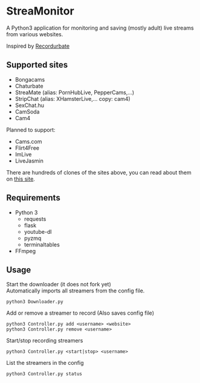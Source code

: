 # StreaMonitor
A Python3 application for monitoring and saving (mostly adult) live streams from various websites.

Inspired by [Recordurbate](https://github.com/oliverjrose99/Recordurbate)

## Supported sites
* Bongacams
* Chaturbate
* StreaMate (alias: PornHubLive, PepperCams,...)
* StripChat (alias: XHamsterLive,... copy: cam4)
* SexChat.hu
* CamSoda
* Cam4

Planned to support:
* Cams.com
* Flirt4Free
* ImLive
* LiveJasmin

There are hundreds of clones of the sites above, you can read about them on [this site](https://adultwebcam.site/clone-sites-by-platform/).

## Requirements
* Python 3
  * requests
  * flask
  * youtube-dl
  * pyzmq
  * terminaltables
* FFmpeg

## Usage

Start the downloader (it does not fork yet)\
Automatically imports all streamers from the config file.
```
python3 Downloader.py
```

Add or remove a streamer to record (Also saves config file)
```
python3 Controller.py add <username> <website>
python3 Controller.py remove <username>
```

Start/stop recording streamers
```
python3 Controller.py <start|stop> <username>
```

List the streamers in the config
```
python3 Controller.py status
```

